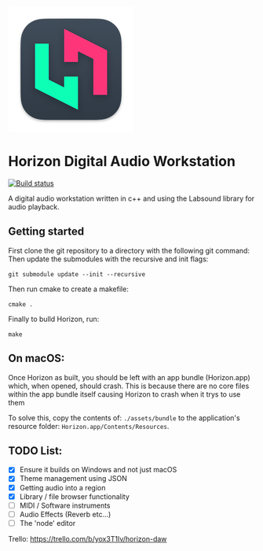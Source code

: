 ![Alt text](misc/assets/appicon.png?raw=true "Horizon")
# Horizon Digital Audio Workstation

[![Build status](https://ci.appveyor.com/api/projects/status/ql6h8cdtmjyqm5ag?svg=true)](https://ci.appveyor.com/project/tom-23/horizon)

A digital audio workstation written in c++ and using the Labsound library for audio playback.

## Getting started
First clone the git repository to a directory with the following git command:
Then update the submodules with the recursive and init flags:
```
git submodule update --init --recursive
```
Then run cmake to create a makefile:
```
cmake .
```
Finally to bulld Horizon, run:
```
make
```

## On macOS:
Once Horizon as built, you should be left with an app bundle (Horizon.app) which, when opened, should crash. This is because there are no core files within the app bundle itself causing Horizon to crash when it trys to use them

To solve this, copy the contents of: ``./assets/bundle`` to the application's resource folder: ``Horizon.app/Contents/Resources``. 

## TODO List:
- [x] Ensure it builds on Windows and not just macOS
- [x] Theme management using JSON
- [x] Getting audio into a region
- [x] Library / file browser functionality
- [ ] MIDI / Software instruments
- [ ] Audio Effects (Reverb etc...)
- [ ] The 'node' editor

Trello:
https://trello.com/b/yox3T1Iv/horizon-daw

